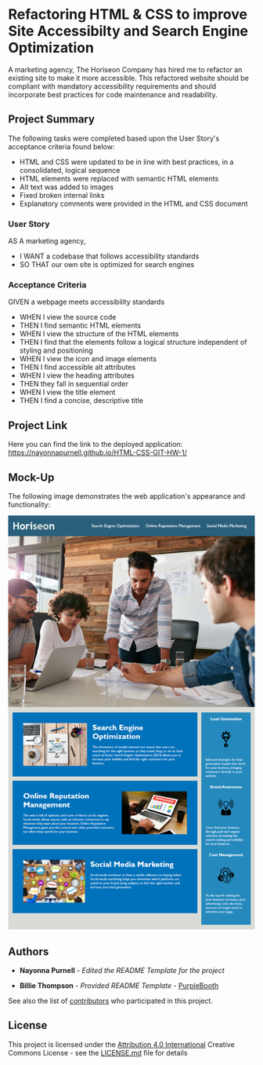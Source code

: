 # Refactoring HTML & CSS to improve Site Accessibilty and Search Engine Optimization

A marketing agency, The Horiseon Company has hired me to refactor an existing site to make it more accessible.
This refactored website should be compliant with mandatory accessibility requirements and should incorporate best practices for code maintenance and readability.
## Project Summary

The following tasks were completed based upon the User Story's acceptance criteria found below:
* HTML and CSS were updated to be in line with best practices, in a consolidated, logical sequence
* HTML elements were replaced with semantic HTML elements
* Alt text was added to images
* Fixed broken internal links
* Explanatory comments were provided in the HTML and CSS document



### User Story

AS A marketing agency,
* I WANT a codebase that follows accessibility standards
* SO THAT our own site is optimized for search engines

### Acceptance Criteria

GIVEN a webpage meets accessibility standards
* WHEN I view the source code
* THEN I find semantic HTML elements
* WHEN I view the structure of the HTML elements
* THEN I find that the elements follow a logical structure independent of styling and positioning
* WHEN I view the icon and image elements
* THEN I find accessible alt attributes
* WHEN I view the heading attributes
* THEN they fall in sequential order
* WHEN I view the title element
* THEN I find a concise, descriptive title


## Project Link
Here you can find the link to the deployed application:
https://nayonnapurnell.github.io/HTML-CSS-GIT-HW-1/


## Mock-Up

The following image demonstrates the web application's appearance and functionality:

![Note: This layout is designed for desktop viewing, you may notice that some of the elements don't look exactly like the mock-up at a resolution smaller than 768px.](./assets/images/hero-image.png)

## Authors

* **Nayonna Purnell** - *Edited the README Template for the project*

* **Billie Thompson** - *Provided README Template* - [PurpleBooth](https://github.com/PurpleBooth)

See also the list of [contributors](https://github.com/PurpleBooth/a-good-readme-template/contributors) who participated in this project.

## License

This project is licensed under the [Attribution 4.0 International](LICENSE.md) Creative Commons License - see the [LICENSE.md](LICENSE.md) file for details


